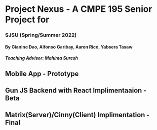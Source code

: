 # Project Nexus - A CMPE 195 Senior Project for 
### SJSU (Spring/Summer 2022)

#### By Gianine Dao, Alfonso Garibay, Aaron Rice, Yabsera Tasaw
##### Teaching Advisor: Mahima Suresh

## Mobile App - Prototype

## Gun JS Backend with React Implimentaaion - Beta

## Matrix(Server)/Cinny(Client) Implimentation - Final

<!--

**Here are some ideas to get you started:**

🙋‍♀️ A short introduction - what is your organization all about?
🌈 Contribution guidelines - how can the community get involved?
👩‍💻 Useful resources - where can the community find your docs? Is there anything else the community should know?
🍿 Fun facts - what does your team eat for breakfast?
🧙 Remember, you can do mighty things with the power of [Markdown](https://docs.github.com/github/writing-on-github/getting-started-with-writing-and-formatting-on-github/basic-writing-and-formatting-syntax)
-->
